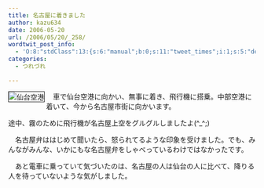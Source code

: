 ```yaml
---
title: 名古屋に着きました
author: kazu634
date: 2006-05-20
url: /2006/05/20/_258/
wordtwit_post_info:
  - 'O:8:"stdClass":13:{s:6:"manual";b:0;s:11:"tweet_times";i:1;s:5:"delay";i:0;s:7:"enabled";i:1;s:10:"separation";s:2:"60";s:7:"version";s:3:"3.7";s:14:"tweet_template";b:0;s:6:"status";i:2;s:6:"result";a:0:{}s:13:"tweet_counter";i:2;s:13:"tweet_log_ids";a:1:{i:0;i:2353;}s:9:"hash_tags";a:0:{}s:8:"accounts";a:1:{i:0;s:7:"kazu634";}}'
categories:
  - つれづれ

---
```

<div class="section">
<p>
<a href="http://chizumado.jp/view?position_id=354844" onclick="__gaTracker('send', 'event', 'outbound-article', 'http://chizumado.jp/view?position_id=354844', '');" target="_blank"><img alt="仙台空港" align="left" src="http://chizumado.jp/RasterMap?position_id=354844" border="1" /></a>
</p></p> 
  
<p>
    　車で仙台空港に向かい、無事に着き、飛行機に搭乗。中部空港に着いて、今から名古屋市街に向かいます。
</p>
  
<p>
    途中、霧のために飛行機が名古屋上空をグルグルしましたよ(^_^;)
</p></p> 
  
<p>
    　名古屋弁ははじめて聞いたら、怒られてるような印象を受けました。でも、みんながみんな、いかにもな名古屋弁をしゃべっているわけではなかったです。
</p></p> 
  
<p>
    　あと電車に乗っていて気づいたのは、名古屋の人は仙台の人に比べて、降りる人を待っていないような気がしました。
</p>
</div>